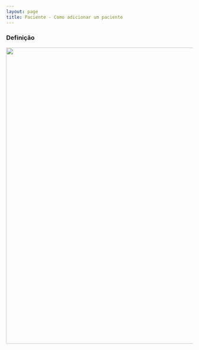 ```yaml
---
layout: page
title: Paciente - Como adicionar um paciente
---
```


### Definição

<p align="center">
  <img alt="" src="" width="800">
</p>


